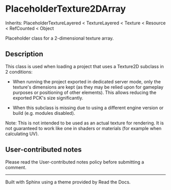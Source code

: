 # PlaceholderTexture2DArray

Inherits: PlaceholderTextureLayered < TextureLayered < Texture < Resource <
RefCounted < Object

Placeholder class for a 2-dimensional texture array.

## Description

This class is used when loading a project that uses a Texture2D subclass in 2
conditions:

  * When running the project exported in dedicated server mode, only the texture's dimensions are kept (as they may be relied upon for gameplay purposes or positioning of other elements). This allows reducing the exported PCK's size significantly.

  * When this subclass is missing due to using a different engine version or build (e.g. modules disabled).

Note: This is not intended to be used as an actual texture for rendering. It
is not guaranteed to work like one in shaders or materials (for example when
calculating UV).

## User-contributed notes

Please read the User-contributed notes policy before submitting a comment.

* * *

Built with Sphinx using a theme provided by Read the Docs.

